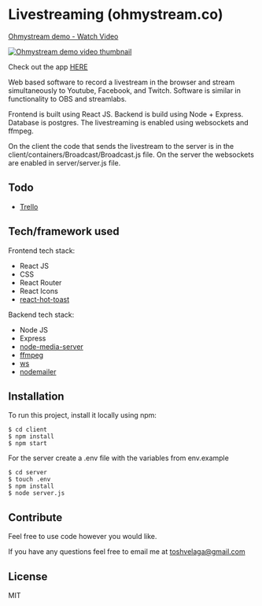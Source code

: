 # Livestreaming (ohmystream.co)

<a href="https://www.loom.com/share/35a86c6f73d144d59527092118cf525d">
    <p>Ohmystream demo - Watch Video</p>
    <img alt='Ohmystream demo video thumbnail' style="max-width:300px;" src="https://cdn.loom.com/sessions/thumbnails/35a86c6f73d144d59527092118cf525d-1633809954506-with-play.gif">
</a>

Check out the app [HERE](https://ohmystream.co/)

Web based software to record a livestream in the browser and stream simultaneously to Youtube, Facebook, and Twitch. Software is similar in functionality to OBS and streamlabs.

Frontend is built using React JS. Backend is build using Node + Express. Database is postgres. The livestreaming is enabled using websockets and ffmpeg.

On the client the code that sends the livestream to the server is in the client/containers/Broadcast/Broadcast.js file. On the server the websockets are enabled in server/server.js file.

## Todo

- [Trello](https://trello.com/b/W8LZ83oV/ohmystream)

## Tech/framework used

Frontend tech stack:

- React JS
- CSS
- React Router
- React Icons
- [react-hot-toast](https://github.com/timolins/react-hot-toast)

Backend tech stack:

- Node JS
- Express
- [node-media-server](https://github.com/illuspas/Node-Media-Server)
- [ffmpeg](http://ffmpeg.org/)
- [ws](https://github.com/websockets/ws)
- [nodemailer](https://nodemailer.com/about/)

## Installation

To run this project, install it locally using npm:

```
$ cd client
$ npm install
$ npm start
```

For the server create a .env file with the variables from env.example

```
$ cd server
$ touch .env
$ npm install
$ node server.js
```

## Contribute

Feel free to use code however you would like.

If you have any questions feel free to email me at toshvelaga@gmail.com

## License

MIT
